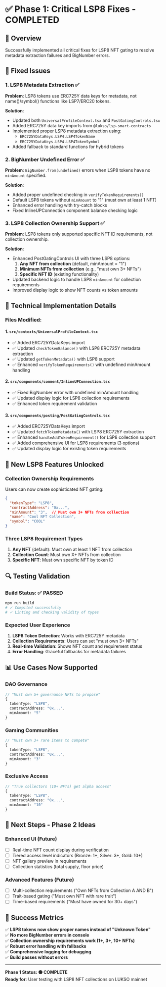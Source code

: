 # ✅ Phase 1: Critical LSP8 Fixes - COMPLETED

## 🎯 **Overview**
Successfully implemented all critical fixes for LSP8 NFT gating to resolve metadata extraction failures and BigNumber errors.

## 🔧 **Fixed Issues**

### **1. LSP8 Metadata Extraction ✅**
**Problem**: LSP8 tokens use ERC725Y data keys for metadata, not name()/symbol() functions like LSP7/ERC20 tokens.

**Solution**: 
- Updated both `UniversalProfileContext.tsx` and `PostGatingControls.tsx`
- Added ERC725Y data key imports from `@lukso/lsp-smart-contracts`
- Implemented proper LSP8 metadata extraction using:
  - `ERC725YDataKeys.LSP4.LSP4TokenName`
  - `ERC725YDataKeys.LSP4.LSP4TokenSymbol`
- Added fallback to standard functions for hybrid tokens

### **2. BigNumber Undefined Error ✅**
**Problem**: `BigNumber.from(undefined)` errors when LSP8 tokens have no `minAmount` specified.

**Solution**:
- Added proper undefined checking in `verifyTokenRequirements()`
- Default LSP8 tokens without `minAmount` to "1" (must own at least 1 NFT)
- Enhanced error handling with try-catch blocks
- Fixed InlineUPConnection component balance checking logic

### **3. LSP8 Collection Ownership Support ✅**
**Problem**: LSP8 tokens only supported specific NFT ID requirements, not collection ownership.

**Solution**:
- Enhanced PostGatingControls UI with three LSP8 options:
  1. **Any NFT from collection** (default, minAmount = "1")
  2. **Minimum NFTs from collection** (e.g., "must own 3+ NFTs")
  3. **Specific NFT ID** (existing functionality)
- Updated backend logic to handle LSP8 `minAmount` for collection requirements
- Improved display logic to show NFT counts vs token amounts

## 📝 **Technical Implementation Details**

### **Files Modified:**

#### **1. `src/contexts/UniversalProfileContext.tsx`**
- ✅ Added ERC725YDataKeys import
- ✅ Updated `checkTokenBalance()` with LSP8 ERC725Y metadata extraction
- ✅ Updated `getTokenMetadata()` with LSP8 support
- ✅ Enhanced `verifyTokenRequirements()` with undefined minAmount handling

#### **2. `src/components/comment/InlineUPConnection.tsx`**
- ✅ Fixed BigNumber error with undefined minAmount handling
- ✅ Updated display logic for LSP8 collection requirements
- ✅ Enhanced token requirement validation

#### **3. `src/components/posting/PostGatingControls.tsx`**
- ✅ Added ERC725YDataKeys import
- ✅ Updated `fetchTokenMetadata()` with LSP8 ERC725Y extraction
- ✅ Enhanced `handleAddTokenRequirement()` for LSP8 collection support
- ✅ Added comprehensive UI for LSP8 requirements (3 options)
- ✅ Updated display logic for existing token requirements

## 🚀 **New LSP8 Features Unlocked**

### **Collection Ownership Requirements**
Users can now create sophisticated NFT gating:

```json
{
  "tokenType": "LSP8",
  "contractAddress": "0x...",
  "minAmount": "3",  // Must own 3+ NFTs from collection
  "name": "Cool NFT Collection",
  "symbol": "COOL"
}
```

### **Three LSP8 Requirement Types**
1. **Any NFT** (default): Must own at least 1 NFT from collection
2. **Collection Count**: Must own X+ NFTs from collection  
3. **Specific NFT**: Must own specific NFT by token ID

## 🔍 **Testing Validation**

### **Build Status: ✅ PASSED**
```bash
npm run build
# ✓ Compiled successfully
# ✓ Linting and checking validity of types
```

### **Expected User Experience**
1. **LSP8 Token Detection**: Works with ERC725Y metadata
2. **Collection Requirements**: Users can set "must own 3+ NFTs"  
3. **Real-time Validation**: Shows NFT count and requirement status
4. **Error Handling**: Graceful fallbacks for metadata failures

## 📊 **Use Cases Now Supported**

### **DAO Governance**
```typescript
// "Must own 5+ governance NFTs to propose"
{
  tokenType: "LSP8",
  contractAddress: "0x...",
  minAmount: "5"
}
```

### **Gaming Communities**  
```typescript
// "Must own 3+ rare items to compete"
{
  tokenType: "LSP8", 
  contractAddress: "0x...",
  minAmount: "3"
}
```

### **Exclusive Access**
```typescript
// "True collectors (10+ NFTs) get alpha access"
{
  tokenType: "LSP8",
  contractAddress: "0x...", 
  minAmount: "10"
}
```

## 🔗 **Next Steps - Phase 2 Ideas**

### **Enhanced UI (Future)**
- [ ] Real-time NFT count display during verification
- [ ] Tiered access level indicators (Bronze: 1+, Silver: 3+, Gold: 10+)
- [ ] NFT gallery preview in requirements
- [ ] Collection statistics (total supply, floor price)

### **Advanced Features (Future)**
- [ ] Multi-collection requirements ("Own NFTs from Collection A AND B")
- [ ] Trait-based gating ("Must own NFT with rare trait")
- [ ] Time-based requirements ("Must have owned for 30+ days")

## 🎉 **Success Metrics**

✅ **LSP8 tokens now show proper names instead of "Unknown Token"**  
✅ **No more BigNumber errors in console**  
✅ **Collection ownership requirements work (1+, 3+, 10+ NFTs)**  
✅ **Robust error handling with fallbacks**  
✅ **Comprehensive logging for debugging**  
✅ **Build passes without errors**

---

**Phase 1 Status: 🟢 COMPLETE**  
**Ready for**: User testing with LSP8 NFT collections on LUKSO mainnet 